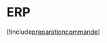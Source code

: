 # ERP

[!include[preparationcommande](erp.preparationcommande.autogen.md)]

























































































